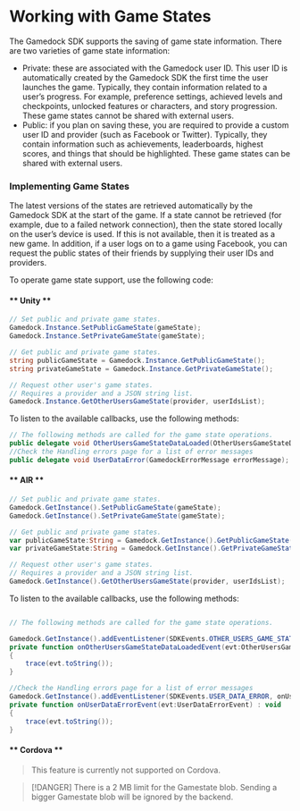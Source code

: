 # Working with Game States

The Gamedock SDK supports the saving of game state information. There are two varieties of game state information:
* Private: these are associated with the Gamedock user ID. This user ID is automatically created by the Gamedock SDK the first time the user launches the game. Typically, they contain information related to a user’s progress. For example, preference settings, achieved levels and checkpoints, unlocked features or characters, and story progression. These game states cannot be shared with external users.
* Public: if you plan on saving these, you are required to provide a custom user ID and provider (such as Facebook or Twitter). Typically, they contain information such as achievements, leaderboards, highest scores, and things that should be highlighted. These game states can be shared with external users.

### Implementing Game States

The latest versions of the states are retrieved automatically by the Gamedock SDK at the start of the game. If a state cannot be retrieved (for example, due to a failed network connection), then the state stored locally on the user’s device is used. If this is not available, then it is treated as a new game. In addition, if a user logs on to a game using Facebook, you can request the public states of their friends by supplying their user IDs and providers.

To operate game state support, use the following code:

<!-- tabs:start -->

#### ** Unity **

~~~csharp
// Set public and private game states.
Gamedock.Instance.SetPublicGameState(gameState);
Gamedock.Instance.SetPrivateGameState(gameState);

// Get public and private game states.
string publicGameState = Gamedock.Instance.GetPublicGameState();
string privateGameState = Gamedock.Instance.GetPrivateGameState();

// Request other user's game states.
// Requires a provider and a JSON string list.
Gamedock.Instance.GetOtherUsersGameState(provider, userIdsList);
~~~

To listen to the available callbacks, use the following methods:

~~~csharp
// The following methods are called for the game state operations.
public delegate void OtherUsersGameStateDataLoaded(OtherUsersGameStateData data);
//Check the Handling errors page for a list of error messages
public delegate void UserDataError(GamedockErrorMessage errorMessage);
~~~

#### ** AIR **

~~~actionscript
// Set public and private game states.
Gamedock.GetInstance().SetPublicGameState(gameState);
Gamedock.GetInstance().SetPrivateGameState(gameState);

// Get public and private game states.
var publicGameState:String = Gamedock.GetInstance().GetPublicGameState();
var privateGameState:String = Gamedock.GetInstance().GetPrivateGameState();

// Request other user's game states.
// Requires a provider and a JSON string list.
Gamedock.GetInstance().GetOtherUsersGameState(provider, userIdsList);
~~~

To listen to the available callbacks, use the following methods:

~~~actionscript

// The following methods are called for the game state operations.

Gamedock.GetInstance().addEventListener(SDKEvents.OTHER_USERS_GAME_STATE_DATA_LOADED, onOtherUsersGameStateDataLoadedEvent);
private function onOtherUsersGameStateDataLoadedEvent(evt:OtherUsersGameStateDataLoadedEvent) : void
{
	trace(evt.toString());
}

//Check the Handling errors page for a list of error messages
Gamedock.GetInstance().addEventListener(SDKEvents.USER_DATA_ERROR, onUserDataErrorEvent);
private function onUserDataErrorEvent(evt:UserDataErrorEvent) : void
{
	trace(evt.toString());
}
~~~

#### ** Cordova **

> This feature is currently not supported on Cordova.

<!-- tabs:end -->

> [!DANGER]
> There is a 2 MB limit for the Gamestate blob. Sending a bigger Gamestate blob will be ignored by the backend.